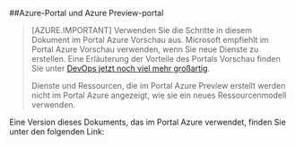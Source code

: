 ##<a name="azure-portal-and-azure-preview-portal"></a>Azure-Portal und Azure Preview-portal

> [AZURE.IMPORTANT] Verwenden Sie die Schritte in diesem Dokument im Portal Azure Vorschau aus. Microsoft empfiehlt im Portal Azure Vorschau verwenden, wenn Sie neue Dienste zu erstellen. Eine Erläuterung der Vorteile des Portals Vorschau finden Sie unter [DevOps jetzt noch viel mehr großartig](https://azure.microsoft.com/overview/preview-portal/). 
> 
> Dienste und Ressourcen, die im Portal Azure Preview erstellt werden nicht im Portal Azure angezeigt, wie sie ein neues Ressourcenmodell verwenden.

Eine Version dieses Dokuments, das im Portal Azure verwendet, finden Sie unter den folgenden Link: